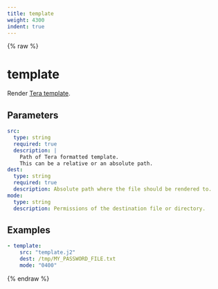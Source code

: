 ```yaml
---
title: template
weight: 4300
indent: true
---
```


{% raw %}
# template

Render [Tera template](https://tera.netlify.app/docs/#templates).

## Parameters

```yaml
src:
  type: string
  required: true
  description: |
    Path of Tera formatted template.
    This can be a relative or an absolute path.
dest:
  type: string
  required: true
  description: Absolute path where the file should be rendered to.
mode:
  type: string
  description: Permissions of the destination file or directory.
```
## Examples

```yaml
- template:
    src: "template.j2"
    dest: /tmp/MY_PASSWORD_FILE.txt
    mode: "0400"
```
{% endraw %}